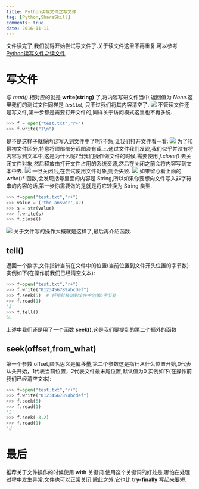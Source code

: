 ```yaml
---
title: Python读写文件之写文件
tag: [Python,ShareSkill]
comments: true
date: 2016-11-11
---
```




文件读完了,我们就得开始尝试写文件了.关于读文件这里不再重复,可以参考[Python读写文件之读文件](http://www.leetao94.cn/2016/11/11/Python%E8%AF%BB%E5%86%99%E6%96%87%E4%BB%B6%E4%B9%8B%E8%AF%BB%E6%96%87%E4%BB%B6/)

# 写文件
与 *read()* 相对应的就是 **write(string)** 了,将内容写进文件当中,返回值为 *None*.这里我们的测试文件同样是 *test.txt*, 只不过我们将其内容清空了.
![](http://ww3.sinaimg.cn/large/d9e82fa4jw1f9ohez44sbj209e083dg0.jpg)
不管读文件还是写文件,第一步都是需要打开文件的,同样关于访问模式这里也不再多说.

```python
>>> f = open("test.txt","r+")
>>> f.write("1\n")
```
是不是这样子就将内容写入到文件中了呢?不急,让我们打开文件看一看:
![](http://ww2.sinaimg.cn/large/d9e82fa4jw1f9ohoddgkij208n04k3yi.jpg)
为了和最初文件区分,特意将顶部部分截图没有截上.通过文件我们发现,我们似乎并没有将内容写到文本中,这是为什么呢?当我们操作做文件的时候,需要使用 *f.close()* 去关闭文件对象,然后释放由打开文件占用的系统资源,然后在关闭之前会将内容写到文本中去.
![](http://ww1.sinaimg.cn/large/d9e82fa4jw1f9ohvhi90nj20ep02jq36.jpg)
一旦关闭后,在尝试使用文件对象,则会失败.
![](http://ww2.sinaimg.cn/large/d9e82fa4jw1f9ohwmbmnij20a004awf5.jpg)
如果留心看上面的 *write*()* 函数,会发现括号里面的内容是 String,所以如果你要想向文件写入非字符串的内容的话,第一步你需要做的是就是将它转换为 String 类型.

```python
>>> f=open("test.txt","r+")
>>> value = ('the answer',42)
>>> s = str(value)
>>> f.write(s)
>>> f.close()
```
![](http://ww4.sinaimg.cn/large/d9e82fa4jw1f9oi9k40zvj209o04jdg0.jpg)
关于文件写的操作大概就是这样了,最后再介绍函数.

## tell()
返回一个数字,文件指针当前在文件中的位置(当前位置到文件开头位置的字节数)
实例如下(在操作前我们已经清空文本):
```python
>>> f=open("test.txt","r+")
>>> f.write("0123456789abcdef")
>>> f.seek(5)  # 将指针移动到文件中的第6字节处
>>> f.read(1)
'5'
>>> f.tell()
6L
```
上述中我们还是用了一个函数 **seek()**,这是我们要提到的第二个额外的函数

## seek(offset,from_what)
第一个参数 offset,顾名思义是偏移量,第二个参数这是指针从什么位置开始,0代表从头开始，1代表当前位置，2代表文件最末尾位置,默认值为0
实例如下(在操作前我们已经清空文本):
```python
>>> f=open("test.txt","r+")
>>> f.write("0123456789abcdef")
>>> f.seek(5)
>>> f.read(1)
'5'
>>> f.seek(-3,2)
>>> f.read(1)
'd'
```

# 最后
推荐关于文件操作的时候使用 **with** 关键词.使用这个关键词的好处是,哪怕在处理过程中发生异常,文件也可以正常关闭.除此之外,它也比 **try-finally** 写起来要短.